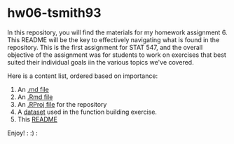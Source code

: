# hw06-tsmith93

In this repository, you will find the materials for my homework assignment 6. This README will be the key to effectively navigating what is found in the repository. This is the first assignment for STAT 547, and the overall objective of the assignment was for students to work on exercises that best suited their individual goals iin the various topics we've covered.

Here is a content list, ordered based on importance:

1. An [.md file](https://github.com/STAT545-UBC-students/hw06-tsmith93/blob/master/hw06-tsmith93.md)
2. An [.Rmd file](https://github.com/STAT545-UBC-students/hw06-tsmith93/blob/master/hw06-tsmith93.Rmd)
3. An [.RProj file](https://github.com/STAT545-UBC-students/hw06-tsmith93/blob/master/hw06-tsmith93.Rproj) for the repository 
4. A [dataset](https://github.com/STAT545-UBC-students/hw06-tsmith93/blob/master/ef_trask.csv) used in the function building exercise.
5. This [README](https://github.com/STAT545-UBC-students/hw06-tsmith93/blob/master/README.md)

Enjoy!
: :) :
